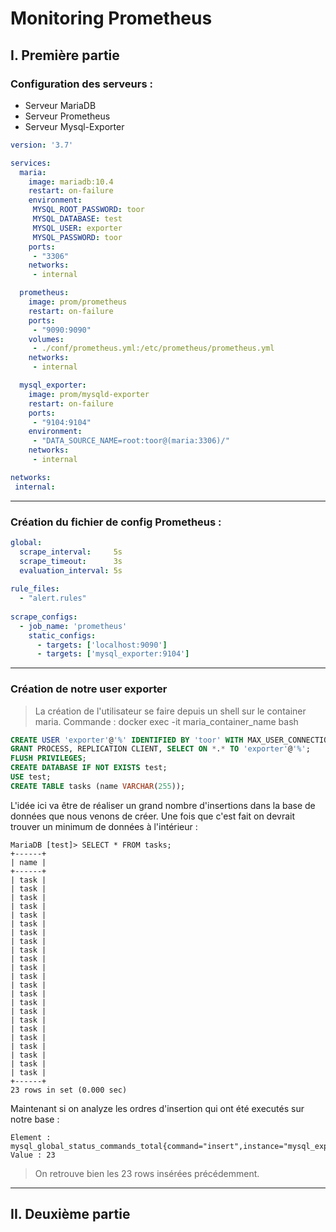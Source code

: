 # Monitoring Prometheus

## I. Première partie

### Configuration des serveurs :
- Serveur MariaDB
- Serveur Prometheus
- Serveur Mysql-Exporter

``` yaml
version: '3.7'

services:
  maria:
    image: mariadb:10.4
    restart: on-failure
    environment:
     MYSQL_ROOT_PASSWORD: toor
     MYSQL_DATABASE: test
     MYSQL_USER: exporter
     MYSQL_PASSWORD: toor
    ports:
     - "3306"
    networks:
     - internal

  prometheus:
    image: prom/prometheus
    restart: on-failure
    ports:
     - "9090:9090"
    volumes:
     - ./conf/prometheus.yml:/etc/prometheus/prometheus.yml
    networks:
     - internal

  mysql_exporter:
    image: prom/mysqld-exporter
    restart: on-failure
    ports:
     - "9104:9104"
    environment:
     - "DATA_SOURCE_NAME=root:toor@(maria:3306)/"
    networks:
     - internal

networks:
 internal:
```

___

### Création du fichier de config Prometheus : 
```yaml
global:
  scrape_interval:     5s
  scrape_timeout:      3s
  evaluation_interval: 5s
 
rule_files:
  - "alert.rules"
 
scrape_configs:
  - job_name: 'prometheus'
    static_configs:
      - targets: ['localhost:9090']
      - targets: ['mysql_exporter:9104']
```

___

### Création de notre user exporter
> La création de l'utilisateur se faire depuis un shell sur le container maria.
Commande : 
> docker exec -it maria_container_name bash

```sql
CREATE USER 'exporter'@'%' IDENTIFIED BY 'toor' WITH MAX_USER_CONNECTIONS 3;
GRANT PROCESS, REPLICATION CLIENT, SELECT ON *.* TO 'exporter'@'%';
FLUSH PRIVILEGES;
CREATE DATABASE IF NOT EXISTS test;
USE test;
CREATE TABLE tasks (name VARCHAR(255));
```


L'idée ici va être de réaliser un grand nombre d'insertions dans la base de données que nous venons de créer.
Une fois que c'est fait on devrait trouver un minimum de données à l'intérieur : 
```
MariaDB [test]> SELECT * FROM tasks;
+------+
| name |
+------+
| task |
| task |
| task |
| task |
| task |
| task |
| task |
| task |
| task |
| task |
| task |
| task |
| task |
| task |
| task |
| task |
| task |
| task |
| task |
| task |
| task |
| task |
| task |
+------+
23 rows in set (0.000 sec)
```

Maintenant si on analyze les ordres d'insertion qui ont été executés sur notre base :

```
Element :  mysql_global_status_commands_total{command="insert",instance="mysql_exporter:9104",job="prometheus"}	
Value : 23
```
> On retrouve bien les 23 rows insérées précédemment.


___

## II. Deuxième partie
